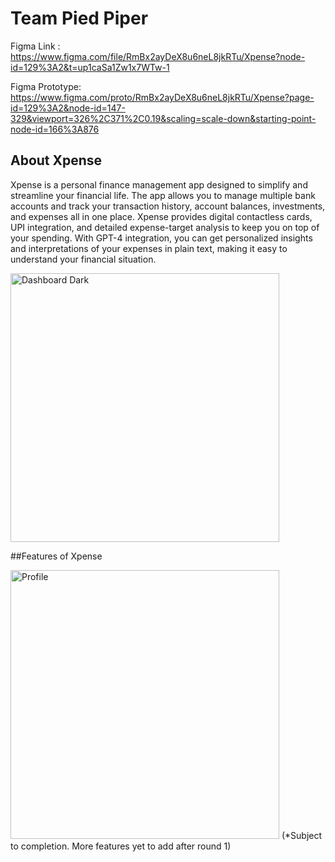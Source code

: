 # Team Pied Piper

Figma Link : https://www.figma.com/file/RmBx2ayDeX8u6neL8jkRTu/Xpense?node-id=129%3A2&t=up1caSa1Zw1x7WTw-1

Figma Prototype: https://www.figma.com/proto/RmBx2ayDeX8u6neL8jkRTu/Xpense?page-id=129%3A2&node-id=147-329&viewport=326%2C371%2C0.19&scaling=scale-down&starting-point-node-id=166%3A876

## About Xpense

Xpense is a personal finance management app designed to simplify and streamline your financial life. The app allows you to manage multiple bank accounts and track your transaction history, account balances, investments, and expenses all in one place. Xpense provides digital contactless cards, UPI integration, and detailed expense-target analysis to keep you on top of your spending. With GPT-4 integration, you can get personalized insights and interpretations of your expenses in plain text, making it easy to understand your financial situation.

<img width="430" alt="Dashboard Dark" src="https://user-images.githubusercontent.com/93263117/228101760-1fe56c96-6f78-4aed-8784-41898a429edf.png">

##Features of Xpense

<img width="430" alt="Profile" src="https://user-images.githubusercontent.com/93263117/228101889-99d9386a-434a-402c-a730-52bc1eac7df7.png">
(*Subject to completion. More features yet to add after round 1)

